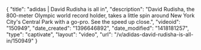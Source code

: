 {
    "title": "adidas | David Rudisha is all in",
    "description": "David Rudisha, the 800-meter Olympic world record holder, takes a little spin around New York City's Central Park with a go-pro. See the speed up close.",
    "videoid": "150949",
    "date_created": "1396646892",
    "date_modified": "1418181257",
    "type": "captivate",
    "layout": "video",
    "url": "\/v\/adidas-david-rudisha-is-all-in\/150949"
}